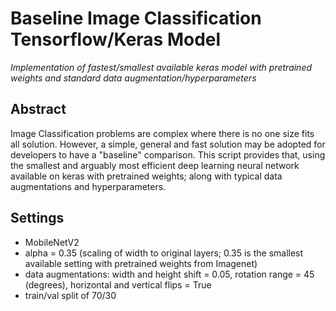 # Baseline Image Classification Tensorflow/Keras Model
*Implementation of fastest/smallest available keras model with pretrained weights and standard data augmentation/hyperparameters*

## Abstract
Image Classification problems are complex where there is no one size fits all solution. However, a simple, general and fast solution may be adopted for developers to have a "baseline" comparison. This script provides that, using the smallest and arguably most efficient deep learning neural network available on keras  with pretrained weights; along with typical data augmentations and hyperparameters.

## Settings
* MobileNetV2
* alpha = 0.35 (scaling of width to original layers; 0.35 is the smallest available setting with pretrained weights from Imagenet)
* data augmentations: width and height shift = 0.05, rotation range = 45 (degrees), horizontal and vertical flips = True
* train/val split of 70/30
